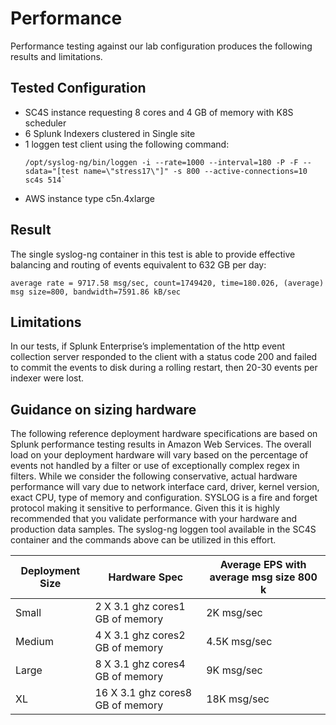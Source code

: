 # Performance
Performance testing against our lab configuration produces the following results and limitations. 

## Tested Configuration

* SC4S instance requesting 8 cores and 4 GB of memory with K8S scheduler 
* 6 Splunk Indexers clustered in Single site
* 1 loggen test client using the following command:
    ```
    /opt/syslog-ng/bin/loggen -i --rate=1000 --interval=180 -P -F --sdata="[test name=\"stress17\"]" -s 800 --active-connections=10 sc4s 514`
    ```
* AWS instance type c5n.4xlarge

## Result  

The single syslog-ng container in this test is able to provide effective balancing and routing of events equivalent to 632 GB per day:

```
average rate = 9717.58 msg/sec, count=1749420, time=180.026, (average) msg size=800, bandwidth=7591.86 kB/sec
```


## Limitations

In our tests, if Splunk Enterprise’s implementation of the http event collection server responded to the client with a status code 200 and failed to commit the events to disk during a rolling restart, then 20-30 events per indexer were lost.

## Guidance on sizing hardware

The following reference deployment hardware specifications are based on Splunk performance testing results in Amazon Web Services. 
The overall load on your deployment hardware will vary based on the percentage of events not handled by a filter or use of 
exceptionally complex regex in filters. While we consider the following conservative, actual hardware performance will vary
due to network interface card, driver, kernel version, exact CPU, type of memory and configuration. SYSLOG is a fire 
and forget protocol making it sensitive to performance. Given this it is highly recommended that you validate 
performance with your hardware and production data samples. The syslog-ng loggen tool available in the SC4S container 
and the commands above can be utilized in this effort.

Deployment Size | Hardware Spec | Average EPS with average msg size 800 k
-- | -- | --
Small | 2 X 3.1 ghz cores1 GB of memory | 2K msg/sec
Medium | 4 X 3.1 ghz cores2 GB of memory | 4.5K msg/sec
Large | 8 X 3.1 ghz cores4 GB of memory | 9K msg/sec
XL | 16 X 3.1 ghz cores8 GB of memory | 18K msg/sec
